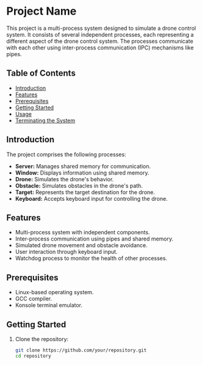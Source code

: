 # Project Name

This project is a multi-process system designed to simulate a drone control system. It consists of several independent processes, each representing a different aspect of the drone control system. The processes communicate with each other using inter-process communication (IPC) mechanisms like pipes.

## Table of Contents
- [Introduction](#introduction)
- [Features](#features)
- [Prerequisites](#prerequisites)
- [Getting Started](#getting-started)
- [Usage](#usage)
- [Terminating the System](#terminating-the-system)

## Introduction

The project comprises the following processes:
- **Server:** Manages shared memory for communication.
- **Window:** Displays information using shared memory.
- **Drone:** Simulates the drone's behavior.
- **Obstacle:** Simulates obstacles in the drone's path.
- **Target:** Represents the target destination for the drone.
- **Keyboard:** Accepts keyboard input for controlling the drone.

## Features

- Multi-process system with independent components.
- Inter-process communication using pipes and shared memory.
- Simulated drone movement and obstacle avoidance.
- User interaction through keyboard input.
- Watchdog process to monitor the health of other processes.

## Prerequisites

- Linux-based operating system.
- GCC compiler.
- Konsole terminal emulator.

## Getting Started

1. Clone the repository:

   ```bash
   git clone https://github.com/your/repository.git
   cd repository
